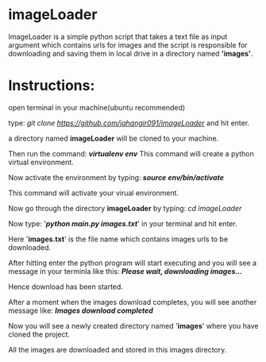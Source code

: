 # imageLoader
ImageLoader is a simple python script that takes a text file as input argument which contains urls for images and the script is responsible for downloading and saving them in local drive in a directory named **'images'**.

# Instructions:

open terminal in your machine(ubuntu recommended)

type: *git clone https://github.com/jahangir091/imageLoader* and hit enter.

a directory named **imageLoader** will be cloned to your machine.

Then run the command: ***virtualenv env***
This command will create a python virtual environment.

Now activate the environment by typing: ***source env/bin/activate***

This command will activate your virual environment.

Now go through the directory **imageLoader** by typing: *cd imageLoader*

Now type: '***python main.py images.txt***' in your terminal and hit enter.

Here '**images.txt**' is the file name which contains images urls to be downloaded.

After hitting enter the python program will start executing and you will see a message 
in your terminla like this: ***Please wait, downloading images...***

Hence download has been started.

After a moment when the images download completes, you will see another message 
like: ***Images download completed***

Now you will see a newly created directory named '**images**' where you have cloned the project.

All the images are downloaded and stored in this images directory.
